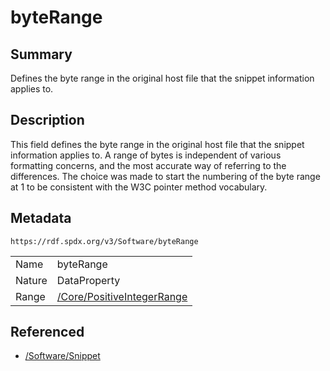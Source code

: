 <!-- Automatically generated by spec-parser v2.0.0 on 2024-01-26T22:18:46.241893+00:00 -->
<!-- SPDX-License-Identifier: Community-Spec-1.0 -->

# byteRange

## Summary

Defines the byte range in the original host file that the snippet information applies to.


## Description

This field defines the byte range in the original host file that the snippet information applies to.
A range of bytes is independent of various formatting concerns, and the most accurate way 
of referring to the differences. The choice was made to start the numbering of 
the byte range at 1 to be consistent with the W3C pointer method vocabulary.


## Metadata

`https://rdf.spdx.org/v3/Software/byteRange`


| | |
|---|---|
| Name | byteRange |
| Nature | DataProperty |
| Range | [/Core/PositiveIntegerRange](../../Core/Classes/PositiveIntegerRange.md) |




## Referenced

- [/Software/Snippet](../../Software/Classes/Snippet.md)

